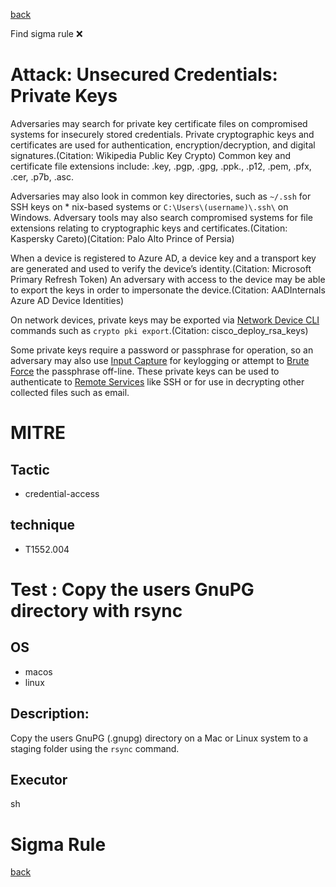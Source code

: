 
[back](../index.md)

Find sigma rule :x: 

# Attack: Unsecured Credentials: Private Keys 

Adversaries may search for private key certificate files on compromised systems for insecurely stored credentials. Private cryptographic keys and certificates are used for authentication, encryption/decryption, and digital signatures.(Citation: Wikipedia Public Key Crypto) Common key and certificate file extensions include: .key, .pgp, .gpg, .ppk., .p12, .pem, .pfx, .cer, .p7b, .asc. 

Adversaries may also look in common key directories, such as <code>~/.ssh</code> for SSH keys on * nix-based systems or <code>C:&#92;Users&#92;(username)&#92;.ssh&#92;</code> on Windows. Adversary tools may also search compromised systems for file extensions relating to cryptographic keys and certificates.(Citation: Kaspersky Careto)(Citation: Palo Alto Prince of Persia)

When a device is registered to Azure AD, a device key and a transport key are generated and used to verify the device’s identity.(Citation: Microsoft Primary Refresh Token) An adversary with access to the device may be able to export the keys in order to impersonate the device.(Citation: AADInternals Azure AD Device Identities)

On network devices, private keys may be exported via [Network Device CLI](https://attack.mitre.org/techniques/T1059/008) commands such as `crypto pki export`.(Citation: cisco_deploy_rsa_keys) 

Some private keys require a password or passphrase for operation, so an adversary may also use [Input Capture](https://attack.mitre.org/techniques/T1056) for keylogging or attempt to [Brute Force](https://attack.mitre.org/techniques/T1110) the passphrase off-line. These private keys can be used to authenticate to [Remote Services](https://attack.mitre.org/techniques/T1021) like SSH or for use in decrypting other collected files such as email.

# MITRE
## Tactic
  - credential-access


## technique
  - T1552.004


# Test : Copy the users GnuPG directory with rsync
## OS
  - macos
  - linux


## Description:
Copy the users GnuPG (.gnupg) directory on a Mac or Linux system to a staging folder using the `rsync` command.


## Executor
sh

# Sigma Rule


[back](../index.md)

